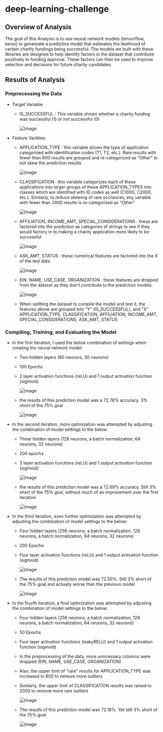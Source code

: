 # deep-learning-challenge
## Overview of Analysis
The goal of this Analysis is to use neural network models (tensorflow, keras) to genereate a predictive model that estimates the likelihood of certain charity fundings being successful.  The models we built with these libraries are designed to help identify factors in the dataset that contribute positively to funding approval.  These factors can then be used to improve selection and decisions for future charity candidates.

## Results of Analysis
### Preprocessing the Data
- Target Variable 
  - IS_SUCCESSFUL : This variable shows whether a charity funding was successful (1) or not successful (0)

    ![image](https://github.com/user-attachments/assets/b9fb9655-ffd1-4ca2-bab0-ee777b619035)

- Feature Varibles:
  - APPLICATION_TYPE : this variable shows the type of application categorized with identification codes (T1, T2, etc.).  Rare results with fewer than 600 results are grouped and re-categorized as "Other" to not skew the prediction results

    ![image](https://github.com/user-attachments/assets/1386fdee-1317-4442-aabd-c689494f1142)

  - CLASSIFICATION : this variable categorizes each of these applications into larger groups of these APPLICATION_TYPES into classes which are identified with ID codes as well (C1000, C2000, etc.).  Similarly, to reduce skewing of rare occrances, any variable with fewer than 2000 results is re-categorized as "Other"

    ![image](https://github.com/user-attachments/assets/ca18c98f-b31a-4ea9-86ad-8dbb9bd9a9b3)

  - AFFILIATION, INCOME_AMT, SPECIAL_CONSIDERATIONS : these are factored into the prediction as categories of strings to see if they would factory in to making a charity application more likely to be successful
 
    ![image](https://github.com/user-attachments/assets/de403e3a-afe8-4b2c-879e-9b671961931b)

  - ASK_AMT, STATUS : these numerical features are factored into the X of the test data

    ![image](https://github.com/user-attachments/assets/af103884-d124-4e2e-aef3-8e3a17038cd9)

  - EIN, NAME, USE_CASE, ORGANIZATION : these features are dropped from the dataset as they don't contribute to the prediction models

    ![image](https://github.com/user-attachments/assets/b861d321-d687-4e0c-aa16-42a3fa2fc90d)

  - When splitting the dataset to compile the model and test it, the features above are grouped into "Y" (IS_SUCCESSFUL), and "X" APPLICATION_TYPE, CLASSIFICATION, AFFILIATION, INCOME_AMT, SPECIAL_CONSIDERATIONS, ASK_AMT, STATUS
 
### Compiling, Training, and Evaluating the Model

  - In the first iteration, I used the below combination of settings when creating the neural network model:
    - Two hidden layers (80 neurons, 30 neurons)
    - 100 Epochs
    - 2 layer activation functions (reLU) and 1 output activation function (sigmoid)
       
      ![image](https://github.com/user-attachments/assets/2aeee181-a033-462e-82e0-0423b8b5ddee)

    - the results of this prediction model was a 72.78% accuracy.  3% short of the 75% goal

      ![image](https://github.com/user-attachments/assets/b2e38c18-31a5-40ec-b17c-7b6137f4c3c4)

  - In the second iteration, more optimization was attempted by adjusting the combination of model settings to the below:
    - Three hidden layers (128 neurons, a batch normalization, 64 neurons, 32 neurons)
    - 200 epochs
    - 3 layer activation functions (reLU) and 1 output activation function (sigmoid)

      ![image](https://github.com/user-attachments/assets/6fe251c0-3280-45a6-8786-9ec6ac3526d3)

    - the results of this prediction model was a 72.69% accuracy.  Still 3% short of the 75% goal, without much of an improvement over the first iteration

      ![image](https://github.com/user-attachments/assets/d87c5eea-17e1-45c3-95b3-045ce9662c6b)

  - In the third iteration, even further optimization was attempted by adjusting the combination of model settings to the below:
    - Four hidden layers (256 neurons, a batch normalization, 128 neurons, a batch normalization, 64 neurons, 32 neurons)
    - 200 Epochs
    - Four layer activation functions (reLU) and 1 output activation function (sigmoid)

      ![image](https://github.com/user-attachments/assets/944f852a-878c-4ac0-ab09-10fd71890166)

    - The results of this prediction model was 72.50%.  Still 3% short of the 75% goal and actually worse than the previous model

      ![image](https://github.com/user-attachments/assets/cd871ffd-8795-415a-b206-fcc72da3d23b)

  - In the fourth iteration, a final optimization was attempted by adjusting the combination of model settings to the below:
    - Four hidden layers (256 neurons, a batch normalization, 128 neurons, a batch normalization, 64 neurons, 32 neurons)
    - 50 Epochs
    - Four layer activation functions (leakyRELU) and 1 output activation function (sigmoid)
    - In the preprocessing of the data, more unncessary columns were dropped (EIN, NAME, USE_CASE, ORGANIZATION)
    - Also, the upper limit of "rare" results for APPLICATION_TYPE was increased to 600 to remove more outliers
    - Similarly, the upper limit of CLASSIFICATION results was raised to 2000 to remove more rare outliers

      ![image](https://github.com/user-attachments/assets/80a9d5d6-1c29-46c7-bce4-7eb0bd1f6bb7)

    - The results of this prediction model was 72.18%.  Yet still 3% short of the 75% goal

      ![image](https://github.com/user-attachments/assets/52fe8882-41ab-436f-b2f0-65c291ded180)





